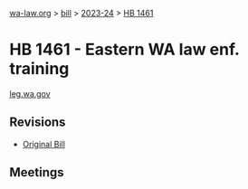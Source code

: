 [wa-law.org](/) > [bill](/bill/) > [2023-24](/bill/2023-24/) > [HB 1461](/bill/2023-24/hb/1461/)

# HB 1461 - Eastern WA law enf. training
[leg.wa.gov](https://app.leg.wa.gov/billsummary?BillNumber=1461&Year=2023&Initiative=false)

## Revisions
* [Original Bill](1/)

## Meetings